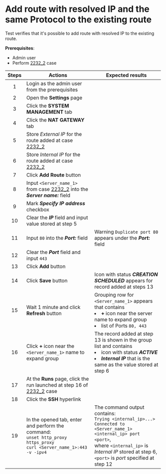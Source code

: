 # Add route with resolved IP and the same Protocol to the existing route 

Test verifies that it's possible to add route with resolved IP to the existing route.

**Prerequisites**:
- Admin user
- Perform [2232_2](2232_2.md) case

| Steps | Actions | Expected results |
| :---: | --- | --- |
| 1 | Login as the admin user from the prerequisites | |
| 2 | Open the **Settings** page | |
| 3 | Click the **SYSTEM MANAGEMENT** tab | |
| 4 | Click the **NAT GATEWAY** tab | |
| 5 | Store *External IP* for the route added at case [2232_2](2232_2.md) | |
| 6 | Store *Internal IP* for the route added at case [2232_2](2232_2.md) | |
| 7 | Click **Add Route** button | |
| 8 | Input `<Server_name_1>` from case [2232_2](2232_2.md) into the ***Server name:*** field |  |
| 9 | Mark ***Specify IP address*** checkbox | |
| 10 | Clear the ***IP*** field and input value stored at step 5 | |
| 11 | Input `80` into the ***Port:*** field | Warning `Duplicate port 80` appears under the ***Port:*** field |
| 12 | Clear the ***Port*** field and input `443` | |
| 13 | Click **Add** button | |
| 14 | Click **Save** button | Icon with status ***CREATION SCHEDULED*** appears for record added at steps 13 |
| 15 | Wait 1 minute and click **Refresh** button | Grouping row for `<Server_name_1>` appears that contains <li> **+** icon near the server name to expand group <li> list of Ports `80, 443` |
| 16 | Click **+** icon near the `<Server_name_1>` name to expand group| The record added at step 13 is shown in the group list and contains <li> icon with status ***ACTIVE*** <li> ***Internal IP*** that is the same as the value stored at step 6 |
| 17 | At the **Runs** page, click the run launched at step 16 of [2232_2](2232_2.md) case| |
| 18 | Click the **SSH** hyperlink | |
| 19 | In the opened tab, enter and perform the command: <br>`unset http_proxy https_proxy` <br> `curl <Server_name_1>:443 -v -ipv4` | The command output contains: <br> `Trying <internal_ip>...>` <br> `Connected to <Server_name_1> <internal_ip> port <port>`, <br> where `<internal_ip>` is *Internal IP* stored at step 6, `<port>` is *port* specified at step 12 |
